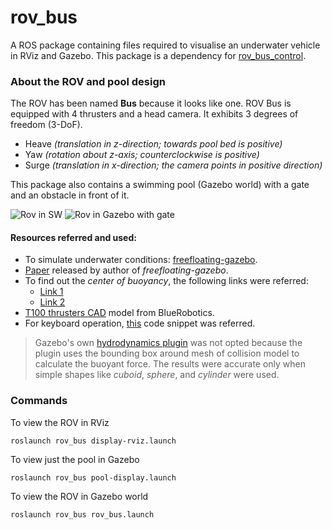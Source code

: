 # rov_bus
A ROS package containing files required to visualise an underwater vehicle in RViz and Gazebo. This package is a dependency for [rov_bus_control][1]. 

### About the ROV and pool design
The ROV has been named **Bus** because it looks like one. ROV Bus is equipped with 4 thrusters and a head camera. It exhibits 3 degrees of freedom (3-DoF).
- Heave *(translation in z-direction; towards pool bed is positive)*
- Yaw     *(rotation about z-axis; counterclockwise is positive)*
- Surge *(translation in x-direction; the camera points in positive direction)*

This package also contains a swimming pool (Gazebo world) with a gate and an obstacle in front of it. 

![Rov in SW](hhh)
![Rov in Gazebo with gate](hhh)

#### Resources referred and used:
* To simulate underwater conditions: [freefloating-gazebo][1].
*  [Paper][2] released by author of *freefloating-gazebo*.
* To find out the *center of buoyancy*, the following links were referred:
	* [Link 1][3]
	* [Link 2][4]
* [T100 thrusters CAD][5] model from BlueRobotics.
* For keyboard operation, [this][6] code snippet was referred.
> Gazebo's own [hydrodynamics plugin][7] was not opted because the plugin uses the bounding box around mesh of collision model to calculate the buoyant force. The results were accurate only when simple shapes like *cuboid*, *sphere*, and *cylinder* were used.

### Commands
To view the ROV in RViz
```
roslaunch rov_bus display-rviz.launch
```
To view just the pool in Gazebo
```
roslaunch rov_bus pool-display.launch
```
To view the ROV in Gazebo world
```
roslaunch rov_bus rov_bus.launch
```

[1]:https://github.com/freefloating-gazebo/freefloating_gazebo
[2]:https://hal.inria.fr/hal-01065812v1/document
[3]:https://www.youtube.com/watch?v=Im8xpjPI3jA
[4]:https://www.youtube.com/watch?v=HRJY-0Ryw6I
[5]:https://www.google.com/search?client=ubuntu&channel=fs&q=t100+thrusters&ie=utf-8&oe=utf-8
[6]:https://stackoverflow.com/questions/7469139/what-is-the-equivalent-to-getch-getche-in-linux
[7]:http://gazebosim.org/tutorials?tut=hydrodynamics&cat=physics
